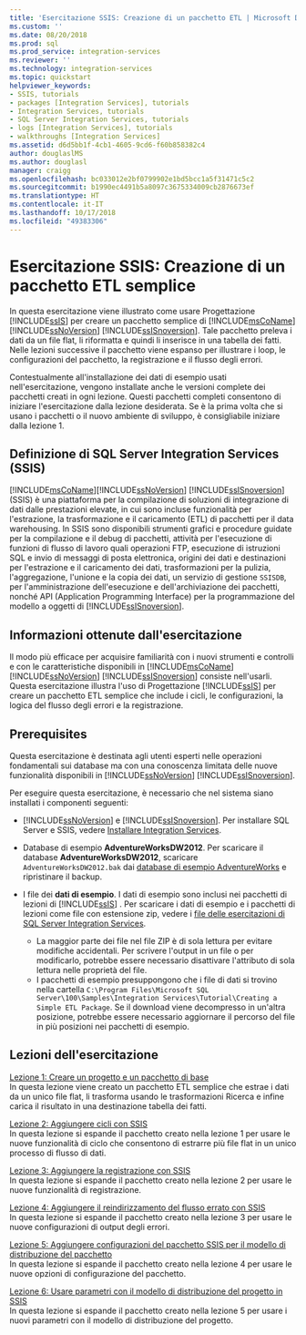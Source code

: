 ```yaml
---
title: 'Esercitazione SSIS: Creazione di un pacchetto ETL | Microsoft Docs'
ms.custom: ''
ms.date: 08/20/2018
ms.prod: sql
ms.prod_service: integration-services
ms.reviewer: ''
ms.technology: integration-services
ms.topic: quickstart
helpviewer_keywords:
- SSIS, tutorials
- packages [Integration Services], tutorials
- Integration Services, tutorials
- SQL Server Integration Services, tutorials
- logs [Integration Services], tutorials
- walkthroughs [Integration Services]
ms.assetid: d6d5bb1f-4cb1-4605-9cd6-f60b858382c4
author: douglaslMS
ms.author: douglasl
manager: craigg
ms.openlocfilehash: bc033012e2bf0799902e1bd5bcc1a5f31471c5c2
ms.sourcegitcommit: b1990ec4491b5a8097c3675334009cb2876673ef
ms.translationtype: HT
ms.contentlocale: it-IT
ms.lasthandoff: 10/17/2018
ms.locfileid: "49383306"
---
```

# <a name="ssis-how-to-create-an-etl-package"></a>Esercitazione SSIS: Creazione di un pacchetto ETL semplice

In questa esercitazione viene illustrato come usare Progettazione [!INCLUDE[ssIS](../includes/ssis-md.md)] per creare un pacchetto semplice di [!INCLUDE[msCoName](../includes/msconame-md.md)] [!INCLUDE[ssNoVersion](../includes/ssnoversion-md.md)] [!INCLUDE[ssISnoversion](../includes/ssisnoversion-md.md)]. Tale pacchetto preleva i dati da un file flat, li riformatta e quindi li inserisce in una tabella dei fatti. Nelle lezioni successive il pacchetto viene espanso per illustrare i loop, le configurazioni del pacchetto, la registrazione e il flusso degli errori.  
  
Contestualmente all'installazione dei dati di esempio usati nell'esercitazione, vengono installate anche le versioni complete dei pacchetti creati in ogni lezione. Questi pacchetti completi consentono di iniziare l'esercitazione dalla lezione desiderata. Se è la prima volta che si usano i pacchetti o il nuovo ambiente di sviluppo, è consigliabile iniziare dalla lezione 1.  

## <a name="what-is-sql-server-integration-services-ssis"></a>Definizione di SQL Server Integration Services (SSIS)

[!INCLUDE[msCoName](../includes/msconame-md.md)][!INCLUDE[ssNoVersion](../includes/ssnoversion-md.md)] [!INCLUDE[ssISnoversion](../includes/ssisnoversion-md.md)] (SSIS) è una piattaforma per la compilazione di soluzioni di integrazione di dati dalle prestazioni elevate, in cui sono incluse funzionalità per l'estrazione, la trasformazione e il caricamento (ETL) di pacchetti per il data warehousing. In SSIS sono disponibili strumenti grafici e procedure guidate per la compilazione e il debug di pacchetti, attività per l'esecuzione di funzioni di flusso di lavoro quali operazioni FTP, esecuzione di istruzioni SQL e invio di messaggi di posta elettronica, origini dei dati e destinazioni per l'estrazione e il caricamento dei dati, trasformazioni per la pulizia, l'aggregazione, l'unione e la copia dei dati, un servizio di gestione `SSISDB`, per l'amministrazione dell'esecuzione e dell'archiviazione dei pacchetti, nonché API (Application Programming Interface) per la programmazione del modello a oggetti di [!INCLUDE[ssISnoversion](../includes/ssisnoversion-md.md)].  

## <a name="what-you-learn"></a>Informazioni ottenute dall'esercitazione  
Il modo più efficace per acquisire familiarità con i nuovi strumenti e controlli e con le caratteristiche disponibili in [!INCLUDE[msCoName](../includes/msconame-md.md)] [!INCLUDE[ssNoVersion](../includes/ssnoversion-md.md)] [!INCLUDE[ssISnoversion](../includes/ssisnoversion-md.md)] consiste nell'usarli. Questa esercitazione illustra l'uso di Progettazione [!INCLUDE[ssIS](../includes/ssis-md.md)] per creare un pacchetto ETL semplice che include i cicli, le configurazioni, la logica del flusso degli errori e la registrazione.  
  
## <a name="prerequisites"></a>Prerequisites  
Questa esercitazione è destinata agli utenti esperti nelle operazioni fondamentali sui database ma con una conoscenza limitata delle nuove funzionalità disponibili in [!INCLUDE[ssNoVersion](../includes/ssnoversion-md.md)] [!INCLUDE[ssISnoversion](../includes/ssisnoversion-md.md)].  

Per eseguire questa esercitazione, è necessario che nel sistema siano installati i componenti seguenti:  
  
-   [!INCLUDE[ssNoVersion](../includes/ssnoversion-md.md)] e [!INCLUDE[ssISnoversion](../includes/ssisnoversion-md.md)]. Per installare SQL Server e SSIS, vedere [Installare Integration Services](install-windows/install-integration-services.md).

-   Database di esempio **AdventureWorksDW2012**. Per scaricare il database **AdventureWorksDW2012**, scaricare `AdventureWorksDW2012.bak` dai [database di esempio AdventureWorks](https://github.com/Microsoft/sql-server-samples/releases/tag/adventureworks) e ripristinare il backup.  

-   I file dei **dati di esempio**. I dati di esempio sono inclusi nei pacchetti di lezioni di [!INCLUDE[ssIS](../includes/ssis-md.md)] . Per scaricare i dati di esempio e i pacchetti di lezioni come file con estensione zip, vedere i [file delle esercitazioni di SQL Server Integration Services](https://www.microsoft.com/download/details.aspx?id=56827).

    - La maggior parte dei file nel file ZIP è di sola lettura per evitare modifiche accidentali. Per scrivere l'output in un file o per modificarlo, potrebbe essere necessario disattivare l'attributo di sola lettura nelle proprietà del file.
    - I pacchetti di esempio presuppongono che i file di dati si trovino nella cartella `C:\Program Files\Microsoft SQL Server\100\Samples\Integration Services\Tutorial\Creating a Simple ETL Package`. Se il download viene decompresso in un'altra posizione, potrebbe essere necessario aggiornare il percorso del file in più posizioni nei pacchetti di esempio.

## <a name="lessons-in-this-tutorial"></a>Lezioni dell'esercitazione  
[Lezione 1: Creare un progetto e un pacchetto di base](../integration-services/lesson-1-create-a-project-and-basic-package-with-ssis.md)  
In questa lezione viene creato un pacchetto ETL semplice che estrae i dati da un unico file flat, li trasforma usando le trasformazioni Ricerca e infine carica il risultato in una destinazione tabella dei fatti.  
  
[Lezione 2: Aggiungere cicli con SSIS](../integration-services/lesson-2-adding-looping-with-ssis.md)  
In questa lezione si espande il pacchetto creato nella lezione 1 per usare le nuove funzionalità di ciclo che consentono di estrarre più file flat in un unico processo di flusso di dati.  
  
[Lezione 3: Aggiungere la registrazione con SSIS](../integration-services/lesson-3-add-logging-with-ssis.md)  
In questa lezione si espande il pacchetto creato nella lezione 2 per usare le nuove funzionalità di registrazione.  
  
[Lezione 4: Aggiungere il reindirizzamento del flusso errato con SSIS](../integration-services/lesson-4-add-error-flow-redirection-with-ssis.md)  
In questa lezione si espande il pacchetto creato nella lezione 3 per usare le nuove configurazioni di output degli errori.  
  
[Lezione 5: Aggiungere configurazioni del pacchetto SSIS per il modello di distribuzione del pacchetto](../integration-services/lesson-5-add-ssis-package-configurations-for-the-package-deployment-model.md)  
In questa lezione si espande il pacchetto creato nella lezione 4 per usare le nuove opzioni di configurazione del pacchetto.  
  
[Lezione 6: Usare parametri con il modello di distribuzione del progetto in SSIS](../integration-services/lesson-6-using-parameters-with-the-project-deployment-model-in-ssis.md)  
In questa lezione si espande il pacchetto creato nella lezione 5 per usare i nuovi parametri con il modello di distribuzione del progetto.  
  
  
  
